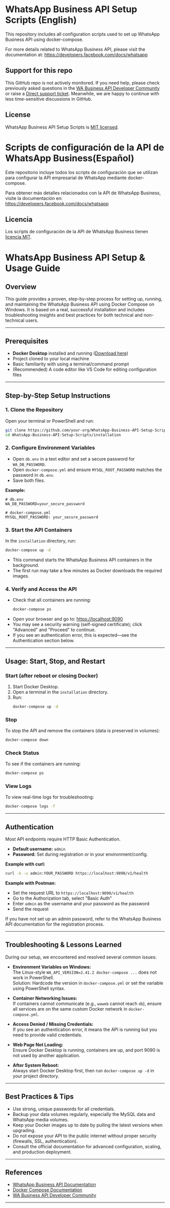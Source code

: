 # WhatsApp Business API Setup Scripts  (English)

This repository includes all configuration scripts used to set up WhatsApp Business API using docker-compose.

For more details related to WhatsApp Business API, please visit the documentation at: https://developers.facebook.com/docs/whatsapp

## Support for this repo
This GitHub repo is not actively monitored. If you need help, please check previously asked questions in the [WA Business API Developer Community](https://developers.facebook.com/community?sort=trending&category=766772797555412) or raise a [Direct support ticket](https://developers.facebook.com/docs/whatsapp/contact-support). Meanwhile, we are happy to continue with less time-sensitive discussions in GitHub.

## License

WhatsApp Business API Setup Scripts is [MIT licensed](./LICENSE).








# Scripts de configuración de la API de WhatsApp Business(Español)

Este repositorio incluye todos los scripts de configuración que se utilizan para configurar la API empresarial de WhatsApp mediante docker-compose.

Para obtener más detalles relacionados con la API de WhatsApp Business, visite la documentación en: https://developers.facebook.com/docs/whatsapp

## Licencia

Los scripts de configuración de la API de WhatsApp Business tienen [licencia MIT](./LICENSE).

# WhatsApp Business API Setup & Usage Guide

## Overview

This guide provides a proven, step-by-step process for setting up, running, and maintaining the WhatsApp Business API using Docker Compose on Windows. It is based on a real, successful installation and includes troubleshooting insights and best practices for both technical and non-technical users.

---

## Prerequisites

- **Docker Desktop** installed and running ([Download here](https://www.docker.com/products/docker-desktop/))
- Project cloned to your local machine
- Basic familiarity with using a terminal/command prompt
- (Recommended) A code editor like VS Code for editing configuration files

---

## Step-by-Step Setup Instructions

### 1. Clone the Repository

Open your terminal or PowerShell and run:
```bash
git clone https://github.com/your-org/WhatsApp-Business-API-Setup-Scripts.git
cd WhatsApp-Business-API-Setup-Scripts/installation
```

### 2. Configure Environment Variables

- Open `db.env` in a text editor and set a secure password for `WA_DB_PASSWORD`.
- Open `docker-compose.yml` and ensure `MYSQL_ROOT_PASSWORD` matches the password in `db.env`.
- Save both files.

**Example:**
```
# db.env
WA_DB_PASSWORD=your_secure_password
```
```
# docker-compose.yml
MYSQL_ROOT_PASSWORD: your_secure_password
```

### 3. Start the API Containers

In the `installation` directory, run:
```bash
docker-compose up -d
```
- This command starts the WhatsApp Business API containers in the background.
- The first run may take a few minutes as Docker downloads the required images.

### 4. Verify and Access the API

- Check that all containers are running:
  ```bash
  docker-compose ps
  ```
- Open your browser and go to: [https://localhost:9090](https://localhost:9090)
- You may see a security warning (self-signed certificate); click "Advanced" and "Proceed" to continue.
- If you see an authentication error, this is expected—see the Authentication section below.

---

## Usage: Start, Stop, and Restart

### Start (after reboot or closing Docker)

1. Start Docker Desktop.
2. Open a terminal in the `installation` directory.
3. Run:
   ```bash
   docker-compose up -d
   ```

### Stop

To stop the API and remove the containers (data is preserved in volumes):
```bash
docker-compose down
```

### Check Status

To see if the containers are running:
```bash
docker-compose ps
```

### View Logs

To view real-time logs for troubleshooting:
```bash
docker-compose logs -f
```

---

## Authentication

Most API endpoints require HTTP Basic Authentication.

- **Default username:** `admin`
- **Password:** Set during registration or in your environment/config.

**Example with curl:**
```bash
curl -k -u admin:YOUR_PASSWORD https://localhost:9090/v1/health
```

**Example with Postman:**
- Set the request URL to `https://localhost:9090/v1/health`
- Go to the Authorization tab, select "Basic Auth"
- Enter `admin` as the username and your password as the password
- Send the request

If you have not set up an admin password, refer to the WhatsApp Business API documentation for the registration process.

---

## Troubleshooting & Lessons Learned

During our setup, we encountered and resolved several common issues:

- **Environment Variables on Windows:**  
  The Linux-style `WA_API_VERSION=2.41.2 docker-compose ...` does not work in PowerShell.  
  Solution: Hardcode the version in `docker-compose.yml` or set the variable using PowerShell syntax.

- **Container Networking Issues:**  
  If containers cannot communicate (e.g., `waweb` cannot reach `db`), ensure all services are on the same custom Docker network in `docker-compose.yml`.

- **Access Denied / Missing Credentials:**  
  If you see an authentication error, it means the API is running but you need to provide valid credentials.

- **Web Page Not Loading:**  
  Ensure Docker Desktop is running, containers are up, and port 9090 is not used by another application.

- **After System Reboot:**  
  Always start Docker Desktop first, then run `docker-compose up -d` in your project directory.

---

## Best Practices & Tips

- Use strong, unique passwords for all credentials.
- Backup your data volumes regularly, especially the MySQL data and WhatsApp media volumes.
- Keep your Docker images up to date by pulling the latest versions when upgrading.
- Do not expose your API to the public internet without proper security (firewalls, SSL, authentication).
- Consult the official documentation for advanced configuration, scaling, and production deployment.

---

## References

- [WhatsApp Business API Documentation](https://developers.facebook.com/docs/whatsapp)
- [Docker Compose Documentation](https://docs.docker.com/compose/)
- [WA Business API Developer Community](https://developers.facebook.com/community?sort=trending&category=766772797555412)

---

